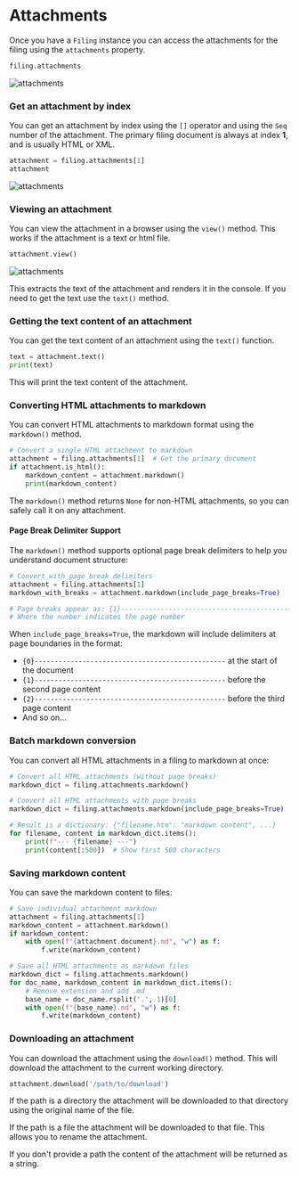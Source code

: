 # Attachments

Once you have a `Filing` instance you can access the attachments for the filing using the `attachments` property.

```python
filing.attachments
```

![attachments](https://raw.githubusercontent.com/dgunning/edgartools/main/docs/images/attachments.png)

### Get an attachment by index
You can get an attachment by index using the `[]` operator and using the `Seq` number of the attachment.
The primary filing document is always at index **1**, and is usually HTML or XML.

```python
attachment = filing.attachments[1]
attachment
```

![attachments](https://raw.githubusercontent.com/dgunning/edgartools/main/docs/images/snowflake-attachments.png)


### Viewing an attachment

You can view the attachment in a browser using the `view()` method. This works if the attachment is a text or html file.

```python
attachment.view()
```
![attachments](https://raw.githubusercontent.com/dgunning/edgartools/main/docs/images/view-attachment.png)

This extracts the text of the attachment and renders it in the console. If you need to get the text use the `text()` method.

### Getting the text content of an attachment

You can get the text content of an attachment using the `text()` function.

```python
text = attachment.text()
print(text)
```

This will print the text content of the attachment.

### Converting HTML attachments to markdown

You can convert HTML attachments to markdown format using the `markdown()` method.

```python
# Convert a single HTML attachment to markdown
attachment = filing.attachments[1]  # Get the primary document
if attachment.is_html():
    markdown_content = attachment.markdown()
    print(markdown_content)
```

The `markdown()` method returns `None` for non-HTML attachments, so you can safely call it on any attachment.

#### Page Break Delimiter Support

The `markdown()` method supports optional page break delimiters to help you understand document structure:

```python
# Convert with page break delimiters
attachment = filing.attachments[1]
markdown_with_breaks = attachment.markdown(include_page_breaks=True)

# Page breaks appear as: {1}------------------------------------------------
# Where the number indicates the page number
```

When `include_page_breaks=True`, the markdown will include delimiters at page boundaries in the format:
- `{0}------------------------------------------------` at the start of the document
- `{1}------------------------------------------------` before the second page content
- `{2}------------------------------------------------` before the third page content
- And so on...

### Batch markdown conversion

You can convert all HTML attachments in a filing to markdown at once:

```python
# Convert all HTML attachments (without page breaks)
markdown_dict = filing.attachments.markdown()

# Convert all HTML attachments with page breaks
markdown_dict = filing.attachments.markdown(include_page_breaks=True)

# Result is a dictionary: {"filename.htm": "markdown content", ...}
for filename, content in markdown_dict.items():
    print(f"--- {filename} ---")
    print(content[:500])  # Show first 500 characters
```

### Saving markdown content

You can save the markdown content to files:

```python
# Save individual attachment markdown
attachment = filing.attachments[1]
markdown_content = attachment.markdown()
if markdown_content:
    with open(f"{attachment.document}.md", "w") as f:
        f.write(markdown_content)

# Save all HTML attachments as markdown files
markdown_dict = filing.attachments.markdown()
for doc_name, markdown_content in markdown_dict.items():
    # Remove extension and add .md
    base_name = doc_name.rsplit('.', 1)[0]
    with open(f"{base_name}.md", "w") as f:
        f.write(markdown_content)
```


### Downloading an attachment

You can download the attachment using the `download()` method. This will download the attachment to the current working directory.

```python
attachment.download('/path/to/download')
```

If the path is a directory the attachment will be downloaded to that directory using the original name of the file.

If the path is a file the attachment will be downloaded to that file. This allows you to rename the attachment.

If you don't provide a path the content of the attachment will be returned as a string.




